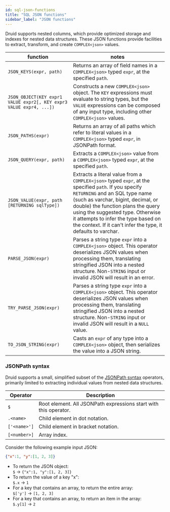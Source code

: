 ```yaml
---
id: sql-json-functions
title: "SQL JSON functions"
sidebar_label: "JSON functions"
---
```


<!--
  ~ Licensed to the Apache Software Foundation (ASF) under one
  ~ or more contributor license agreements.  See the NOTICE file
  ~ distributed with this work for additional information
  ~ regarding copyright ownership.  The ASF licenses this file
  ~ to you under the Apache License, Version 2.0 (the
  ~ "License"); you may not use this file except in compliance
  ~ with the License.  You may obtain a copy of the License at
  ~
  ~   http://www.apache.org/licenses/LICENSE-2.0
  ~
  ~ Unless required by applicable law or agreed to in writing,
  ~ software distributed under the License is distributed on an
  ~ "AS IS" BASIS, WITHOUT WARRANTIES OR CONDITIONS OF ANY
  ~ KIND, either express or implied.  See the License for the
  ~ specific language governing permissions and limitations
  ~ under the License.
  -->

<!--
  The format of the tables that describe the functions and operators
  should not be changed without updating the script create-sql-docs
  in web-console/script/create-sql-docs, because the script detects
  patterns in this markdown file and parse it to TypeScript file for web console
-->

Druid supports nested columns, which provide optimized storage and indexes for nested data structures. These JSON
functions provide facilities to extract, transform, and create `COMPLEX<json>` values.

| function | notes |
| --- | --- |
|`JSON_KEYS(expr, path)`| Returns an array of field names in a `COMPLEX<json>` typed `expr`, at the specified `path`.|
|`JSON_OBJECT(KEY expr1 VALUE expr2[, KEY expr3 VALUE expr4, ...])` | Constructs a new `COMPLEX<json>` object. The `KEY` expressions must evaluate to string types, but the `VALUE` expressions can be composed of any input type, including other `COMPLEX<json>` values.|
|`JSON_PATHS(expr)`| Returns an array of all paths which refer to literal values in a `COMPLEX<json>` typed `expr`, in JSONPath format. |
|`JSON_QUERY(expr, path)`| Extracts a `COMPLEX<json>` value from a `COMPLEX<json>` typed  `expr`, at the specified `path`. |
|`JSON_VALUE(expr, path [RETURNING sqlType])`| Extracts a literal value from a `COMPLEX<json>` typed  `expr`, at the specified `path`. If you specify `RETURNING` and an SQL type name (such as varchar, bigint, decimal, or double) the function plans the query using the suggested type. Otherwise it attempts to infer the type based on the context. If it can't infer the type, it defaults to varchar.|
|`PARSE_JSON(expr)`|Parses a string type `expr` into a `COMPLEX<json>` object. This operator deserializes JSON values when processing them, translating stringified JSON into a nested structure. Non-`STRING` input or invalid JSON will result in an error.|
|`TRY_PARSE_JSON(expr)`|Parses a string type `expr` into a `COMPLEX<json>` object. This operator deserializes JSON values when processing them, translating stringified JSON into a nested structure. Non-`STRING` input or invalid JSON will result in a `NULL` value.|
|`TO_JSON_STRING(expr)`|Casts an `expr` of any type into a `COMPLEX<json>` object, then serializes the value into a JSON string.|

### JSONPath syntax

Druid supports a small, simplified subset of the [JSONPath syntax](https://github.com/json-path/JsonPath/blob/master/README.md) operators, primarily limited to extracting individual values from nested data structures.

|Operator|Description|
| --- | --- |
|`$`| Root element. All JSONPath expressions start with this operator. |
|`.<name>`| Child element in dot notation. |
|`['<name>']`| Child element in bracket notation. |
|`[<number>]`| Array index. |

Consider the following example input JSON:

```json
{"x":1, "y":[1, 2, 3]}
```

- To return the JSON object:<br>
  `$`      -> `{"x":1, "y":[1, 2, 3]}`
- To return the value of a key "x":<br>
  `$.x`    -> `1`
- For a key that contains an array, to return the entire array:<br>
  `$['y']` -> `[1, 2, 3]`
- For a key that contains an array, to return an item in the array:<br>
  `$.y[1]` -> `2`